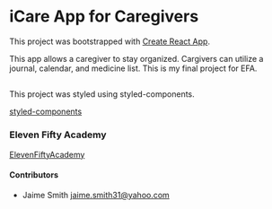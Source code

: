 # iCare App for Caregivers

This project was bootstrapped with [Create React App](https://github.com/facebook/create-react-app).

This app allows a caregiver to stay organized. Cargivers can utilize a journal, calendar, and medicine list. This is my final project for EFA.

##

This project was styled using styled-components.

[styled-components](www.styled-components.com)

### Eleven Fifty Academy

[ElevenFiftyAcademy](https://www.elevenfiftyacademy.com)

#### Contributors

- Jaime Smith <jaime.smith31@yahoo.com>
